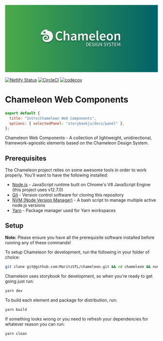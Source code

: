 <div align="center">
  <img src="https://raw.githubusercontent.com/MaritzSTL/chameleon/master/docs/assets/chameleon.jpg" />
</div>

[![Netlify Status](https://api.netlify.com/api/v1/badges/1dec763c-8977-46bc-b008-140b158960f6/deploy-status)](https://app.netlify.com/sites/chameleon-design-system/deploys)
[![CircleCI](https://circleci.com/gh/MaritzSTL/chameleon/tree/master.svg?style=shield)](https://circleci.com/gh/MaritzSTL/chameleon/tree/master)
[![codecov](https://codecov.io/gh/MaritzSTL/chameleon/branch/master/graph/badge.svg)](https://codecov.io/gh/MaritzSTL/chameleon)

# Chameleon Web Components

```js script
export default {
  title: "Intro|Chameleon Web Components",
  options: { selectedPanel: "storybookjs/docs/panel" },
};
```

Chameleon Web Components - A collection of lightweight, unidirectional, framework-agnostic elements based on the Chameleon Design System.

## Prerequisites

The Chameleon project relies on some awesome tools in order to work properly. You'll want to have the following installed:

- [Node.js](https://nodejs.org) - JavaScript runtime built on Chrome's V8 JavaScript Engine (this project uses v12.7.0)
- [Git](https://git-scm.com/downloads) - Version control software for cloning this repository
- [NVM (Node Version Manager)](https://github.com/nvm-sh/nvm) - A bash script to manage multiple active node.js versions
- [Yarn](https://yarnpkg.com/lang/en/) - Package manager used for Yarn workspaces

## Setup

**Note:** Please ensure you have all the prerequisite software installed before running any of these commands!

To setup Chameleon for development, run the following in your folder of choice:

```bash
git clone git@github.com:MaritzSTL/chameleon.git && cd chameleon && nvm use && yarn setup
```

Chameleon uses storybook for development, so when you're ready to get going just run:

```bash
yarn dev
```

To build each element and package for distribution, run:

```bash
yarn build
```

If something looks wrong or you need to refresh your dependencies for whatever reason you can run:

```bash
yarn clean
```
